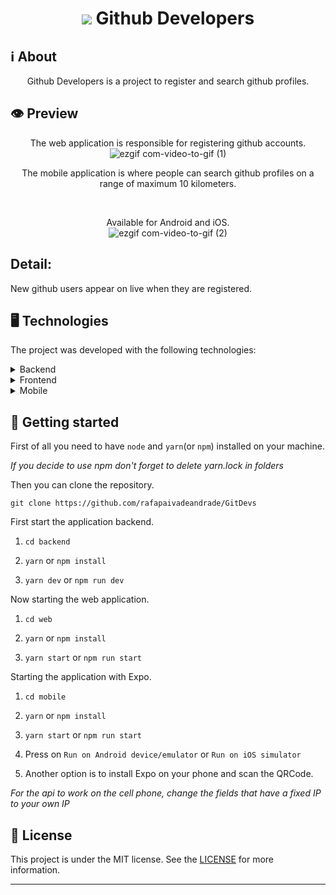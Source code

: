 
<h1>
<p  align="center">
<img src= "https://res.cloudinary.com/dyqsffvre/image/upload/v1592819744/rsz_github_zoigm3.png"/>
Github Developers
</p>
</h1>

 
## ℹ️ About

  

<div  align="center">

 

<p  align="center">

 Github Developers is a project to register and search github profiles.

</p>

  


</div>

  

## 👁 Preview

  
<div  align="center">

The web application is responsible for registering github accounts.
![ezgif com-video-to-gif (1)](https://user-images.githubusercontent.com/51189721/85257576-10b7c700-b434-11ea-87ef-137d6727ffe2.gif)
 


The mobile application is where people can search github profiles on a range of maximum 10 kilometers.

<br/>

Available for Android and iOS.
<br/>
![ezgif com-video-to-gif (2)](https://user-images.githubusercontent.com/51189721/85258051-caaf3300-b434-11ea-8af8-fd8e3408deea.gif)

</div>

<h2>Detail:</h2>
<p>New github users appear on live when they are registered.</p>
  

## 🖥 Technologies


The project was developed with the following technologies:

  

<details>

<summary>Backend</summary>

 
- [Cors](https://www.npmjs.com/package/cors)

- [Express](https://www.npmjs.com/package/express)

- [Node.js](https://nodejs.org/)

-- [Mongoose](https://www.npmjs.com/package/mongoose)

--[WebSocket](https://www.npmjs.com/package/react-websocket)
  

</details>

  

<details>

<summary>Frontend</summary>

  

- [Axios](https://www.npmjs.com/package/axios)


- [React](https://pt-br.reactjs.org/)

- [Styled Components](https://styled-components.com/)


</details>

  

<details>

<summary>Mobile</summary>

  

- [Axios](https://www.npmjs.com/package/axios)

- [Expo](https://expo.io/learn)

- [Expo Location](https://docs.expo.io/versions/latest/sdk/location/)

- [Expo Vecto Icons](https://docs.expo.io/guides/icons/)

- [React](https://pt-br.reactjs.org/)

- [React Native](https://reactnative.dev/)

- [React Native Appearance](https://github.com/expo/react-native-appearance)

- [React Navigation](https://reactnavigation.org/)

- [React Navigation Stack](https://www.npmjs.com/package/react-navigation-stack)

- [React Native Maps](https://www.npmjs.com/package/react-native-maps)

- [React Native Web View](https://www.npmjs.com/package/react-native-webview)

- [Socket IO](https://www.npmjs.com/package/socket.io)

- [Styled Components](https://styled-components.com/)

  

</details>

  

## 🚀 Getting started

  

First of all you need to have `node` and `yarn`(or `npm`) installed on your machine.

  

_If you decide to use npm don't forget to delete yarn.lock in folders_

  

Then you can clone the repository.

  

`git clone https://github.com/rafapaivadeandrade/GitDevs`

  

First start the application backend.

  

1. `cd backend`

2. `yarn` or `npm install`

3. `yarn dev` or `npm run dev`

  

Now starting the web application.

  

1. `cd web`

2. `yarn` or `npm install`

3. `yarn start` or `npm run start`

  

Starting the application with Expo.

  

1. `cd mobile`

2. `yarn` or `npm install`

3. `yarn start` or `npm run start`

4. Press on `Run on Android device/emulator` or `Run on iOS simulator`

5. Another option is to install Expo on your phone and scan the QRCode.

  

_For the api to work on the cell phone, change the fields that have a fixed IP to your own IP_

  

## 📝 License

  

This project is under the MIT license. See the [LICENSE]([https://github.com/rafapaivadeandrade/GitDevs/blob/master/LICENSE.md](https://github.com/rafapaivadeandrade/GitDevs/blob/master/LICENSE.md)) for more information.

  

---

